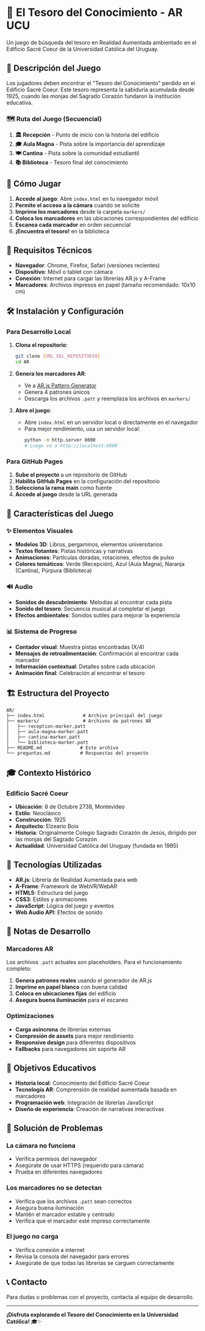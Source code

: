 # 🧭 El Tesoro del Conocimiento - AR UCU

Un juego de búsqueda del tesoro en Realidad Aumentada ambientado en el Edificio Sacré Coeur de la Universidad Católica del Uruguay.

## 🎯 Descripción del Juego

Los jugadores deben encontrar el "Tesoro del Conocimiento" perdido en el Edificio Sacré Coeur. Este tesoro representa la sabiduría acumulada desde 1925, cuando las monjas del Sagrado Corazón fundaron la institución educativa.

### 🗺️ Ruta del Juego (Secuencial)

1. **🏛️ Recepción** - Punto de inicio con la historia del edificio
2. **🎓 Aula Magna** - Pista sobre la importancia del aprendizaje
3. **🍽️ Cantina** - Pista sobre la comunidad estudiantil
4. **📚 Biblioteca** - Tesoro final del conocimiento

## 🚀 Cómo Jugar

1. **Accede al juego**: Abre `index.html` en tu navegador móvil
2. **Permite el acceso a la cámara** cuando se solicite
3. **Imprime los marcadores** desde la carpeta `markers/`
4. **Coloca los marcadores** en las ubicaciones correspondientes del edificio
5. **Escanea cada marcador** en orden secuencial
6. **¡Encuentra el tesoro!** en la biblioteca

## 📱 Requisitos Técnicos

- **Navegador**: Chrome, Firefox, Safari (versiones recientes)
- **Dispositivo**: Móvil o tablet con cámara
- **Conexión**: Internet para cargar las librerías AR.js y A-Frame
- **Marcadores**: Archivos impresos en papel (tamaño recomendado: 10x10 cm)

## 🛠️ Instalación y Configuración

### Para Desarrollo Local

1. **Clona el repositorio**:
   ```bash
   git clone [URL_DEL_REPOSITORIO]
   cd AR
   ```

2. **Genera los marcadores AR**:
   - Ve a [AR.js Pattern Generator](https://jeromeetienne.github.io/AR.js/three.js/examples/marker-training/examples/generator.html)
   - Genera 4 patrones únicos
   - Descarga los archivos `.patt` y reemplaza los archivos en `markers/`

3. **Abre el juego**:
   - Abre `index.html` en un servidor local o directamente en el navegador
   - Para mejor rendimiento, usa un servidor local:
     ```bash
     python -m http.server 8000
     # Luego ve a http://localhost:8000
     ```

### Para GitHub Pages

1. **Sube el proyecto** a un repositorio de GitHub
2. **Habilita GitHub Pages** en la configuración del repositorio
3. **Selecciona la rama main** como fuente
4. **Accede al juego** desde la URL generada

## 🎨 Características del Juego

### ✨ Elementos Visuales
- **Modelos 3D**: Libros, pergaminos, elementos universitarios
- **Textos flotantes**: Pistas históricas y narrativas
- **Animaciones**: Partículas doradas, rotaciones, efectos de pulso
- **Colores temáticos**: Verde (Recepción), Azul (Aula Magna), Naranja (Cantina), Púrpura (Biblioteca)

### 🔊 Audio
- **Sonidos de descubrimiento**: Melodías al encontrar cada pista
- **Sonido del tesoro**: Secuencia musical al completar el juego
- **Efectos ambientales**: Sonidos sutiles para mejorar la experiencia

### 📊 Sistema de Progreso
- **Contador visual**: Muestra pistas encontradas (X/4)
- **Mensajes de retroalimentación**: Confirmación al encontrar cada marcador
- **Información contextual**: Detalles sobre cada ubicación
- **Animación final**: Celebración al encontrar el tesoro

## 🏗️ Estructura del Proyecto

```
AR/
├── index.html              # Archivo principal del juego
├── markers/                # Archivos de patrones AR
│   ├── reception-marker.patt
│   ├── aula-magna-marker.patt
│   ├── cantina-marker.patt
│   └── biblioteca-marker.patt
├── README.md              # Este archivo
└── preguntas.md           # Respuestas del proyecto
```

## 🎓 Contexto Histórico

### Edificio Sacré Coeur
- **Ubicación**: 8 de Octubre 2738, Montevideo
- **Estilo**: Neoclásico
- **Construcción**: 1925
- **Arquitecto**: Elzeario Boix
- **Historia**: Originalmente Colegio Sagrado Corazón de Jesús, dirigido por las monjas del Sagrado Corazón
- **Actualidad**: Universidad Católica del Uruguay (fundada en 1985)

## 🔧 Tecnologías Utilizadas

- **AR.js**: Librería de Realidad Aumentada para web
- **A-Frame**: Framework de WebVR/WebAR
- **HTML5**: Estructura del juego
- **CSS3**: Estilos y animaciones
- **JavaScript**: Lógica del juego y eventos
- **Web Audio API**: Efectos de sonido

## 📝 Notas de Desarrollo

### Marcadores AR
Los archivos `.patt` actuales son placeholders. Para el funcionamiento completo:

1. **Genera patrones reales** usando el generador de AR.js
2. **Imprime en papel blanco** con buena calidad
3. **Coloca en ubicaciones fijas** del edificio
4. **Asegura buena iluminación** para el escaneo

### Optimizaciones
- **Carga asíncrona** de librerías externas
- **Compresión de assets** para mejor rendimiento
- **Responsive design** para diferentes dispositivos
- **Fallbacks** para navegadores sin soporte AR

## 🎯 Objetivos Educativos

- **Historia local**: Conocimiento del Edificio Sacré Coeur
- **Tecnología AR**: Comprensión de realidad aumentada basada en marcadores
- **Programación web**: Integración de librerías JavaScript
- **Diseño de experiencia**: Creación de narrativas interactivas

## 🐛 Solución de Problemas

### La cámara no funciona
- Verifica permisos del navegador
- Asegúrate de usar HTTPS (requerido para cámara)
- Prueba en diferentes navegadores

### Los marcadores no se detectan
- Verifica que los archivos `.patt` sean correctos
- Asegura buena iluminación
- Mantén el marcador estable y centrado
- Verifica que el marcador esté impreso correctamente

### El juego no carga
- Verifica conexión a internet
- Revisa la consola del navegador para errores
- Asegúrate de que todas las librerías se carguen correctamente

## 📞 Contacto

Para dudas o problemas con el proyecto, contacta al equipo de desarrollo.

---

**¡Disfruta explorando el Tesoro del Conocimiento en la Universidad Católica!** 🎓✨
